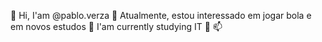 👋 Hi, I'am @pablo.verza
👀 Atualmente, estou interessado em jogar bola e em novos estudos
🌱 I'am currently studying IT
💞️ 
📫 
